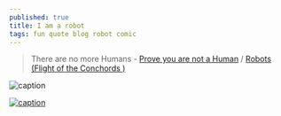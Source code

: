 ```yaml
---
published: true
title: I am a robot
tags: fun quote blog robot comic
---
```

> There are no more Humans - [Prove you are not a Human](https://www.smbc-comics.com/comic/captcha) / [Robots (Flight of the Conchords
)](https://www.youtube.com/watch?v=NI9nopaieEc)

![caption](https://www.smbc-comics.com/comics/1535025762-20180823.png)

[![caption](https://www.monkeyuser.com/assets/images/2020/191-reverse-turing-test.png)](https://www.monkeyuser.com/2020/reverse-turing-test/)
